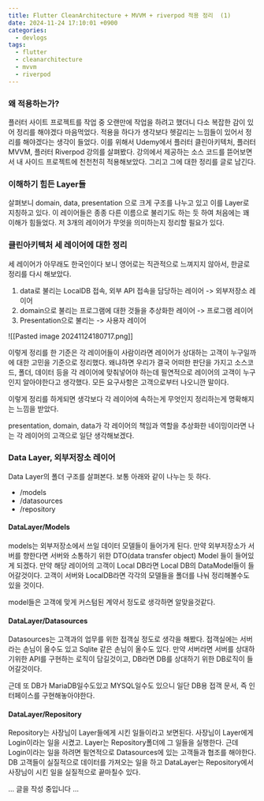```yaml
---
title: Flutter CleanArchitecture + MVVM + riverpod 적용 정리  (1)
date: 2024-11-24 17:10:01 +0900
categories:
  - devlogs
tags:
  - flutter
  - cleanarchitecture
  - mvvm
  - riverpod
---
```

### 왜 적용하는가?

플러터 사이트 프로젝트를 작업 중 오랜만에 작업을 하려고 했더니 다소 복잡한 감이 있어 정리를 해야겠다 마음먹었다. 적용을 하다가 생각보다 헷갈리는 느낌들이 있어서 정리를 해야겠다는 생각이 들었다. 이를 위해서 Udemy에서 플러터 클린아키텍처, 플러터 MVVM, 플러터 Riverpod 강의를 살펴봤다. 강의에서 제공하는 소스 코드를 뜯어보면서 내 사이드 프로젝트에 천천천히 적용해보았다. 그리고 그에 대한 정리를 글로 남긴다.



### 이해하기 힘든 Layer들

살펴보니 domain, data, presentation 으로 크게 구조를 나누고 있고 이를 Layer로 지칭하고 있다. 이 레이어들은 종종 다른 이름으로 불리기도 하는 듯 하여 처음에는 꽤 이해가 힘들었다. 저 3개의 레이어가 무엇을 의미하는지 정리할 필요가 있다.



### 클린아키텍처 세 레이어에 대한 정리

세 레이어가 아무래도 한국인이다 보니 영어로는 직관적으로 느껴지지 않아서, 한글로 정리를 다시 해보았다.
1. data로 불리는 LocalDB 접속, 외부 API 접속을 담당하는 레이어 -> 외부저장소 레이어
2. domain으로 불리는 프로그램에 대한 것들을 추상화한 레이어 -> 프로그램 레이어
3. Presentation으로 불리는 -> 사용자 레이어

![[Pasted image 20241124180717.png]]

이렇게 정리를 한 기준은 각 레이어들이 사람이라면 레이어가 상대하는 고객이 누구일까에 대한 고민을 기준으로 정리했다. 왜냐하면 우리가 결국 어떠한 판단을 가지고 소스코드, 폴더, 데이터 등을 각 레이어에 맞춰넣어야 하는데 필연적으로 레이어의 고객이 누구인지 알아야한다고 생각했다. 모든 요구사항은 고객으로부터 나오니깐 말이다.

이렇게 정리를 하게되면 생각보다 각 레이어에 속하는게 무엇인지 정리하는게 명확해지는 느낌을 받았다.

presentation, domain, data가 각 레이어의 책임과 역할을 추상화한 네이밍이라면 나는 각 레이어의 고객으로 일단 생각해보겠다.



### Data Layer, 외부저장소 레이어

Data Layer의 폴더 구조를 살펴본다. 보통 아래와 같이 나누는 듯 하다.
- /models
- /datasources
- /repository
#### DataLayer/Models

models는 외부저장소에서 쓰일 데이터 모델들이 들어가게 된다. 만약 외부저장소가 서버를 향한다면 서버와 소통하기 위한 DTO(data transfer object) Model 들이 들어있게 되겠다. 만약 해당 레이어의 고객이 Local DB라면 Local DB의 DataModel들이 들어갈것이다. 고객이 서버와 LocalDB라면 각각의 모델들을 폴더를 나눠 정리해볼수도 있을 것이다.

model들은 고객에 맞게 커스텀된 계약서 정도로 생각하면 알맞을것같다.

#### DataLayer/Datasources

Datasources는 고객과의 업무를 위한 접객실 정도로 생각을 해봤다. 접객실에는 서버라는 손님이 올수도 있고 Sqlite 같은 손님이 올수도 있다. 만약 서버라면 서버를 상대하기위한 API를 구현하는 로직이 담길것이고, DB라면 DB를 상대하기 위한 DB로직이 들어갈것이다.

근데 또 DB가 MariaDB일수도있고  MYSQL일수도 있으니 일단 DB용 접객 문서, 즉 인터페이스를 구현해놓아야한다.


#### DataLayer/Repository

Repository는 사장님이 Layer들에게 시킨 일들이라고 보면된다. 사장님이 Layer에게 Login이라는 일을 시켰고. Layer는 Repository폴더에 그 일들을 실행한다. 근데 Login이라는 일을 하려면 필연적으로 Datasources에 있는 고객들과 협조를 해야한다. DB 고객들이 실질적으로 데이터를 가져오는 일을 하고 DataLayer는 Repository에서 사장님이 시킨 일을 실질적으로 끝마칠수 있다.


... 글을 작성 중입니다 ...